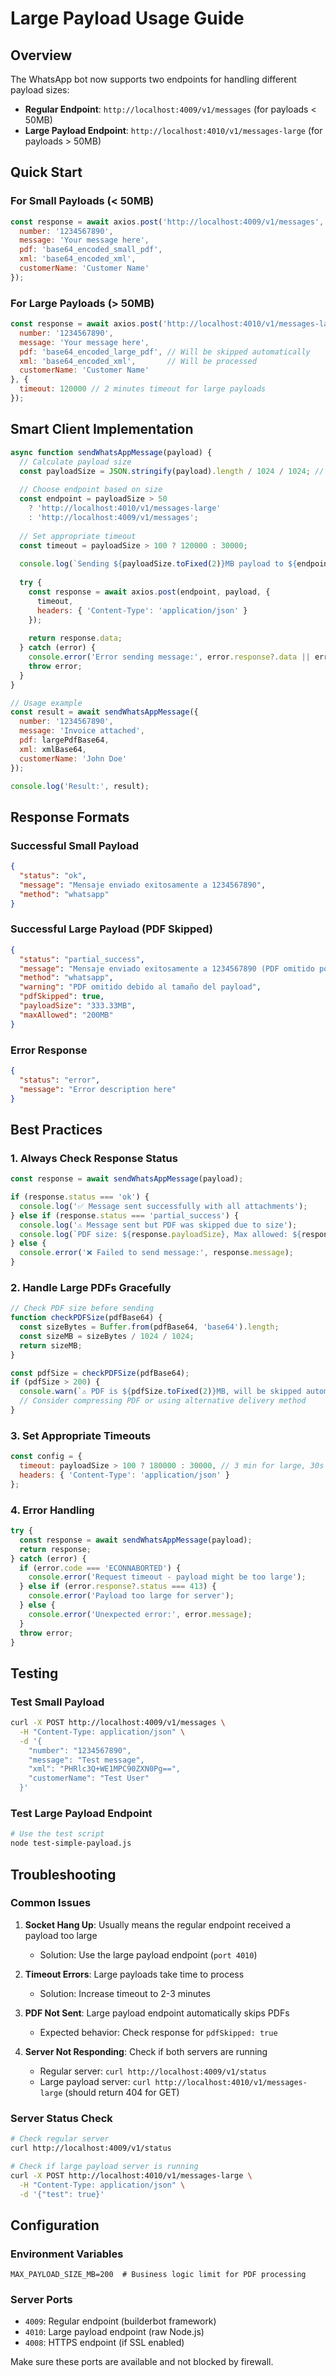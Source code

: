 # Large Payload Usage Guide

## Overview
The WhatsApp bot now supports two endpoints for handling different payload sizes:

- **Regular Endpoint**: `http://localhost:4009/v1/messages` (for payloads < 50MB)
- **Large Payload Endpoint**: `http://localhost:4010/v1/messages-large` (for payloads > 50MB)

## Quick Start

### For Small Payloads (< 50MB)
```javascript
const response = await axios.post('http://localhost:4009/v1/messages', {
  number: '1234567890',
  message: 'Your message here',
  pdf: 'base64_encoded_small_pdf',
  xml: 'base64_encoded_xml',
  customerName: 'Customer Name'
});
```

### For Large Payloads (> 50MB)
```javascript
const response = await axios.post('http://localhost:4010/v1/messages-large', {
  number: '1234567890',
  message: 'Your message here',
  pdf: 'base64_encoded_large_pdf', // Will be skipped automatically
  xml: 'base64_encoded_xml',       // Will be processed
  customerName: 'Customer Name'
}, {
  timeout: 120000 // 2 minutes timeout for large payloads
});
```

## Smart Client Implementation

```javascript
async function sendWhatsAppMessage(payload) {
  // Calculate payload size
  const payloadSize = JSON.stringify(payload).length / 1024 / 1024; // MB
  
  // Choose endpoint based on size
  const endpoint = payloadSize > 50 
    ? 'http://localhost:4010/v1/messages-large'
    : 'http://localhost:4009/v1/messages';
  
  // Set appropriate timeout
  const timeout = payloadSize > 100 ? 120000 : 30000;
  
  console.log(`Sending ${payloadSize.toFixed(2)}MB payload to ${endpoint}`);
  
  try {
    const response = await axios.post(endpoint, payload, {
      timeout,
      headers: { 'Content-Type': 'application/json' }
    });
    
    return response.data;
  } catch (error) {
    console.error('Error sending message:', error.response?.data || error.message);
    throw error;
  }
}

// Usage example
const result = await sendWhatsAppMessage({
  number: '1234567890',
  message: 'Invoice attached',
  pdf: largePdfBase64,
  xml: xmlBase64,
  customerName: 'John Doe'
});

console.log('Result:', result);
```

## Response Formats

### Successful Small Payload
```json
{
  "status": "ok",
  "message": "Mensaje enviado exitosamente a 1234567890",
  "method": "whatsapp"
}
```

### Successful Large Payload (PDF Skipped)
```json
{
  "status": "partial_success",
  "message": "Mensaje enviado exitosamente a 1234567890 (PDF omitido por tamaño)",
  "method": "whatsapp",
  "warning": "PDF omitido debido al tamaño del payload",
  "pdfSkipped": true,
  "payloadSize": "333.33MB",
  "maxAllowed": "200MB"
}
```

### Error Response
```json
{
  "status": "error",
  "message": "Error description here"
}
```

## Best Practices

### 1. Always Check Response Status
```javascript
const response = await sendWhatsAppMessage(payload);

if (response.status === 'ok') {
  console.log('✅ Message sent successfully with all attachments');
} else if (response.status === 'partial_success') {
  console.log('⚠️ Message sent but PDF was skipped due to size');
  console.log(`PDF size: ${response.payloadSize}, Max allowed: ${response.maxAllowed}`);
} else {
  console.error('❌ Failed to send message:', response.message);
}
```

### 2. Handle Large PDFs Gracefully
```javascript
// Check PDF size before sending
function checkPDFSize(pdfBase64) {
  const sizeBytes = Buffer.from(pdfBase64, 'base64').length;
  const sizeMB = sizeBytes / 1024 / 1024;
  return sizeMB;
}

const pdfSize = checkPDFSize(pdfBase64);
if (pdfSize > 200) {
  console.warn(`⚠️ PDF is ${pdfSize.toFixed(2)}MB, will be skipped automatically`);
  // Consider compressing PDF or using alternative delivery method
}
```

### 3. Set Appropriate Timeouts
```javascript
const config = {
  timeout: payloadSize > 100 ? 180000 : 30000, // 3 min for large, 30s for small
  headers: { 'Content-Type': 'application/json' }
};
```

### 4. Error Handling
```javascript
try {
  const response = await sendWhatsAppMessage(payload);
  return response;
} catch (error) {
  if (error.code === 'ECONNABORTED') {
    console.error('Request timeout - payload might be too large');
  } else if (error.response?.status === 413) {
    console.error('Payload too large for server');
  } else {
    console.error('Unexpected error:', error.message);
  }
  throw error;
}
```

## Testing

### Test Small Payload
```bash
curl -X POST http://localhost:4009/v1/messages \
  -H "Content-Type: application/json" \
  -d '{
    "number": "1234567890",
    "message": "Test message",
    "xml": "PHRlc3Q+WE1MPC90ZXN0Pg==",
    "customerName": "Test User"
  }'
```

### Test Large Payload Endpoint
```bash
# Use the test script
node test-simple-payload.js
```

## Troubleshooting

### Common Issues

1. **Socket Hang Up**: Usually means the regular endpoint received a payload too large
   - Solution: Use the large payload endpoint (`port 4010`)

2. **Timeout Errors**: Large payloads take time to process
   - Solution: Increase timeout to 2-3 minutes

3. **PDF Not Sent**: Large payload endpoint automatically skips PDFs
   - Expected behavior: Check response for `pdfSkipped: true`

4. **Server Not Responding**: Check if both servers are running
   - Regular server: `curl http://localhost:4009/v1/status`
   - Large payload server: `curl http://localhost:4010/v1/messages-large` (should return 404 for GET)

### Server Status Check
```bash
# Check regular server
curl http://localhost:4009/v1/status

# Check if large payload server is running
curl -X POST http://localhost:4010/v1/messages-large \
  -H "Content-Type: application/json" \
  -d '{"test": true}'
```

## Configuration

### Environment Variables
```env
MAX_PAYLOAD_SIZE_MB=200  # Business logic limit for PDF processing
```

### Server Ports
- `4009`: Regular endpoint (builderbot framework)
- `4010`: Large payload endpoint (raw Node.js)
- `4008`: HTTPS endpoint (if SSL enabled)

Make sure these ports are available and not blocked by firewall.